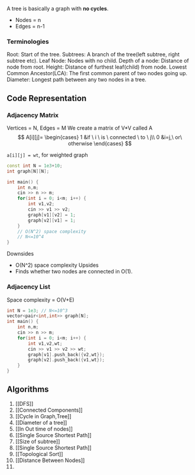 A tree is basically a graph with **no cycles**.
- Nodes = n
- Edges = n-1

### Terminologies
Root: Start of the tree.
Subtrees: A branch of the tree(left subtree, right subtree etc).
Leaf Node: Nodes with no child.
Depth of a node: Distance of node from root.
Height: Distance of furthest leaf(child) from node.
Lowest Common Ancestor(LCA): The first common parent of two nodes going up.
Diameter: Longest path between any two nodes in a tree.
## Code Representation

### Adjacency Matrix
Vertices = N, Edges = M
We create a matrix of V\*V called A
$$
A[i][j]=
\begin{cases}
1 &if \ i \ is \ connected \ to \ j\\
0 &i=j,\ or\ otherwise
\end{cases}
$$


`a[i][j] = wt`, for weighted graph

```cpp
const int N = 1e3+10;
int graph[N][N];

int main() {
	int n,m;
	cin >> n >> m;
	for(int i = 0; i<m; i++) {
		int v1,v2;
		cin >> v1 >> v2;
		graph[v1][v2] = 1;
		graph[v2][v1] = 1;
	}
	// O(N^2) space complexity
	// N<=10^4
}
```

Downsides
- O(N^2) space complexity
Upsides
- Finds whether two nodes are connected in O(1).
### Adjacency List

Space complexity = O(V+E)

```cpp
int N = 1e3; // N<=10^3
vector<pair<int,int>> graph[N];
int main() {
	int n,m;
	cin >> n >> m;
	for(int i = 0; i<m; i++) {
		int v1,v2,wt;
		cin >> v1 >> v2 >> wt;
		graph[v1].push_back({v2,wt});
		graph[v2].push_back({v1,wt});
	}
}
```

## Algorithms

1. [[DFS]]
2. [[Connected Components]]
3. [[Cycle in Graph,Tree]]
4. [[Diameter of a tree]]
5. [[In Out time of nodes]]
6. [[Single Source Shortest Path]]
7. [[Size of subtree]]
8. [[Single Source Shortest Path]]
9. [[Topological Sort]] 
10. [[Distance Between Nodes]]
11. 




